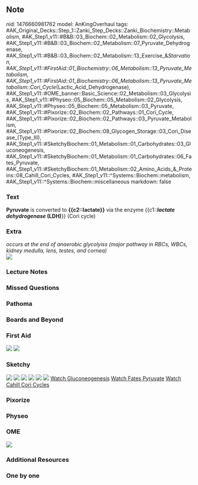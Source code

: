 ## Note
nid: 1476660981762
model: AnKingOverhaul
tags: #AK_Original_Decks::Step_1::Zanki_Step_Decks::Zanki_Biochemistry::Metabolism, #AK_Step1_v11::#B&B::03_Biochem::02_Metabolism::02_Glycolysis, #AK_Step1_v11::#B&B::03_Biochem::02_Metabolism::07_Pyruvate_Dehydrogenase, #AK_Step1_v11::#B&B::03_Biochem::02_Metabolism::13_Exercise_&_Starvation, #AK_Step1_v11::#FirstAid::01_Biochemistry::06_Metabolism::13_Pyruvate_Metabolism, #AK_Step1_v11::#FirstAid::01_Biochemistry::06_Metabolism::13_Pyruvate_Metabolism::Cori_Cycle_(Lactic_Acid_Dehydrogenase), #AK_Step1_v11::#OME_banner::Basic_Science::02_Metabolism::03_Glycolysis, #AK_Step1_v11::#Physeo::05_Biochem::05_Metabolism::02_Glycolysis, #AK_Step1_v11::#Physeo::05_Biochem::05_Metabolism::03_Pyruvate, #AK_Step1_v11::#Pixorize::02_Biochem::02_Pathways::01_Cori_Cycle, #AK_Step1_v11::#Pixorize::02_Biochem::02_Pathways::03_Pyruvate_Metabolism, #AK_Step1_v11::#Pixorize::02_Biochem::08_Glycogen_Storage::03_Cori_Disease_(Type_III), #AK_Step1_v11::#SketchyBiochem::01_Metabolism::01_Carbohydrates::03_Gluconeogenesis, #AK_Step1_v11::#SketchyBiochem::01_Metabolism::01_Carbohydrates::06_Fates_Pyruvate, #AK_Step1_v11::#SketchyBiochem::01_Metabolism::02_Amino_Acids_&_Proteins::08_Cahill_Cori_Cycles, #AK_Step1_v11::^Systems::Biochem::metabolism, #AK_Step1_v11::^Systems::Biochem::miscellaneous
markdown: false

### Text
<div>
  <div>
    <b>Pyruvate</b> is converted to <b>{{c2::lactate}}</b> via the
    enzyme {{c1::<b><i>lactate dehydrogenase</i> (LDH)</b>}} (Cori
    cycle)
  </div>
</div>

### Extra
<div>
  <i>occurs at the end of anaerobic glycolyiss (major pathway in
  RBCs, WBCs, kidney medulla, lens, testes, and cornea)</i>
</div>
<div><img src="paste-43465069035879.jpg"></div>

### Lecture Notes


### Missed Questions


### Pathoma


### Boards and Beyond


### First Aid
<img src="tmpfrIxyV.png"> <img src="tmpKV6TDy.png">

### Sketchy
<img src="Screen%20Shot%202021-01-07%20at%2014.52.09.jpg">
<img src="Screen%20Shot%202021-01-07%20at%2014.53.21.jpg">
<img src="Screen%20Shot%202021-01-07%20at%2014.55.49.jpg">
<img src="Screen%20Shot%202021-01-07%20at%2014.56.52.jpg">
<img src="Screen%20Shot%202021-01-07%20at%2015.19.04.jpg">
<img src="Screen%20Shot%202021-01-07%20at%2015.19.18.jpg"> <a href=
"https://dashboard.sketchy.com/study/medical/courses/medical-biochemistry/units/medical-biochemistry-metabolism/videos/medical-biochemistry-metabolism-carbohydrates-gluconeogenesis?utm_source=anki&utm_medium=partnership&utm_campaign=february_update&utm_content=medical">
Watch Gluconeogenesis</a> <a href=
"https://dashboard.sketchy.com/study/medical/courses/medical-biochemistry/units/medical-biochemistry-metabolism/videos/medical-biochemistry-metabolism-carbohydrates-gluconeogenesis?utm_source=anki&utm_medium=partnership&utm_campaign=february_update&utm_content=medical">
Watch Fates Pyruvate</a> <a href=
"https://dashboard.sketchy.com/study/medical/courses/medical-biochemistry/units/medical-biochemistry-metabolism/videos/medical-biochemistry-metabolism-amino-acids-and-proteins-the-cahill-and-cori-cycles?utm_source=anki&utm_medium=partnership&utm_campaign=february_update&utm_content=medical">
Watch Cahill Cori Cycles</a>

### Pixorize


### Physeo


### OME
<div class="ome-widget">
  <a href=
  "https://onlinemeded.org/spa/metabolism/glycolysis/acquire?ref=anki">
  <img src="_OME_AnkiFlashcards_Lesson_1.png"></a>
</div>

### Additional Resources


### One by one


